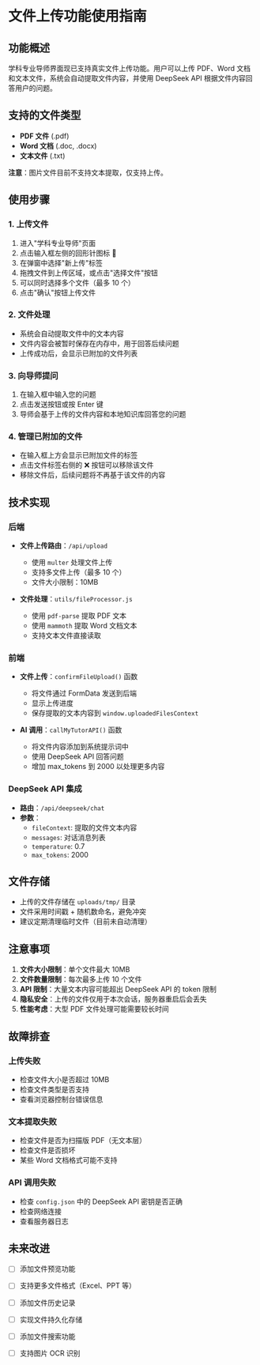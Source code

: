 # 文件上传功能使用指南

## 功能概述

学科专业导师界面现已支持真实文件上传功能。用户可以上传 PDF、Word 文档和文本文件，系统会自动提取文件内容，并使用 DeepSeek API 根据文件内容回答用户的问题。

## 支持的文件类型

- **PDF 文件** (.pdf)
- **Word 文档** (.doc, .docx)
- **文本文件** (.txt)

**注意**：图片文件目前不支持文本提取，仅支持上传。

## 使用步骤

### 1. 上传文件

1. 进入"学科专业导师"页面
2. 点击输入框左侧的回形针图标 📎
3. 在弹窗中选择"新上传"标签
4. 拖拽文件到上传区域，或点击"选择文件"按钮
5. 可以同时选择多个文件（最多 10 个）
6. 点击"确认"按钮上传文件

### 2. 文件处理

- 系统会自动提取文件中的文本内容
- 文件内容会被暂时保存在内存中，用于回答后续问题
- 上传成功后，会显示已附加的文件列表

### 3. 向导师提问

1. 在输入框中输入您的问题
2. 点击发送按钮或按 Enter 键
3. 导师会基于上传的文件内容和本地知识库回答您的问题

### 4. 管理已附加的文件

- 在输入框上方会显示已附加文件的标签
- 点击文件标签右侧的 ❌ 按钮可以移除该文件
- 移除文件后，后续问题将不再基于该文件的内容

## 技术实现

### 后端

- **文件上传路由**：`/api/upload`
  - 使用 `multer` 处理文件上传
  - 支持多文件上传（最多 10 个）
  - 文件大小限制：10MB

- **文件处理**：`utils/fileProcessor.js`
  - 使用 `pdf-parse` 提取 PDF 文本
  - 使用 `mammoth` 提取 Word 文档文本
  - 支持文本文件直接读取

### 前端

- **文件上传**：`confirmFileUpload()` 函数
  - 将文件通过 FormData 发送到后端
  - 显示上传进度
  - 保存提取的文本内容到 `window.uploadedFilesContext`

- **AI 调用**：`callMyTutorAPI()` 函数
  - 将文件内容添加到系统提示词中
  - 使用 DeepSeek API 回答问题
  - 增加 max_tokens 到 2000 以处理更多内容

### DeepSeek API 集成

- **路由**：`/api/deepseek/chat`
- **参数**：
  - `fileContext`: 提取的文件文本内容
  - `messages`: 对话消息列表
  - `temperature`: 0.7
  - `max_tokens`: 2000

## 文件存储

- 上传的文件存储在 `uploads/tmp/` 目录
- 文件采用时间戳 + 随机数命名，避免冲突
- 建议定期清理临时文件（目前未自动清理）

## 注意事项

1. **文件大小限制**：单个文件最大 10MB
2. **文件数量限制**：每次最多上传 10 个文件
3. **API 限制**：大量文本内容可能超出 DeepSeek API 的 token 限制
4. **隐私安全**：上传的文件仅用于本次会话，服务器重启后会丢失
5. **性能考虑**：大型 PDF 文件处理可能需要较长时间

## 故障排查

### 上传失败

- 检查文件大小是否超过 10MB
- 检查文件类型是否支持
- 查看浏览器控制台错误信息

### 文本提取失败

- 检查文件是否为扫描版 PDF（无文本层）
- 检查文件是否损坏
- 某些 Word 文档格式可能不支持

### API 调用失败

- 检查 `config.json` 中的 DeepSeek API 密钥是否正确
- 检查网络连接
- 查看服务器日志

## 未来改进

- [ ] 添加文件预览功能
- [ ] 支持更多文件格式（Excel、PPT 等）
- [ ] 添加文件历史记录
- [ ] 实现文件持久化存储
- [ ] 添加文件搜索功能
- [ ] 支持图片 OCR 识别

